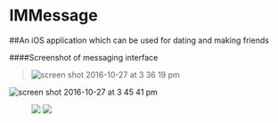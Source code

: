 # IMMessage
##An iOS application which can be used for dating and making friends

####Screenshot of messaging interface
>![screen shot 2016-10-27 at 3 36 19 pm](https://cloud.githubusercontent.com/assets/15522180/19752622/4d769e54-9c5b-11e6-8494-ec0c8ed1568e.png)


![screen shot 2016-10-27 at 3 45 41 pm](https://cloud.githubusercontent.com/assets/15522180/19752802/80efe5c8-9c5c-11e6-803f-fa1f7e4e99fa.png)

<figure class="half">
    <a href="https://cloud.githubusercontent.com/assets/15522180/19752622/4d769e54-9c5b-11e6-8494-ec0c8ed1568e.png"><img src="https://cloud.githubusercontent.com/assets/15522180/19752622/4d769e54-9c5b-11e6-8494-ec0c8ed1568e.png"></a>
    <a href="https://cloud.githubusercontent.com/assets/15522180/19752802/80efe5c8-9c5c-11e6-803f-fa1f7e4e99fa.png"><img src="https://cloud.githubusercontent.com/assets/15522180/19752802/80efe5c8-9c5c-11e6-803f-fa1f7e4e99fa.png"></a>
</figure>
